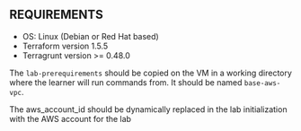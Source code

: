 ## REQUIREMENTS

 - OS: Linux (Debian or Red Hat based)
 - Terraform version 1.5.5
 - Terragrunt version >= 0.48.0


The `lab-prerequirements` should be copied on the VM in a working directory where the learner will run commands from.
It should be named `base-aws-vpc`.

The aws_account_id should be dynamically replaced in the lab initialization with the AWS account for the lab
